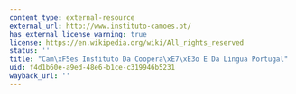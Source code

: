 ```yaml
---
content_type: external-resource
external_url: http://www.instituto-camoes.pt/
has_external_license_warning: true
license: https://en.wikipedia.org/wiki/All_rights_reserved
status: ''
title: "Cam\xF5es Instituto Da Coopera\xE7\xE3o E Da Lingua Portugal"
uid: f4d1b60e-a9ed-48e6-b1ce-c319946b5231
wayback_url: ''
---
```

